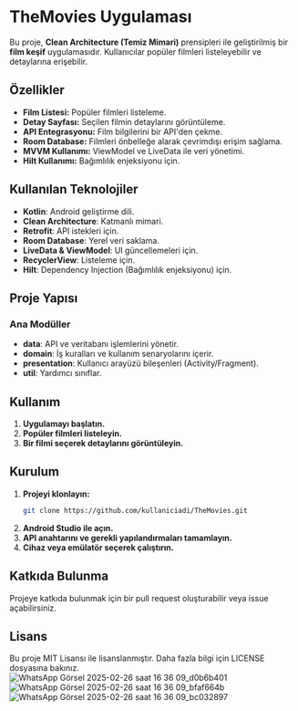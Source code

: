 # TheMovies Uygulaması

Bu proje, **Clean Architecture (Temiz Mimari)** prensipleri ile geliştirilmiş bir **film keşif** uygulamasıdır. Kullanıcılar popüler filmleri listeleyebilir ve detaylarına erişebilir.

## Özellikler
- **Film Listesi:** Popüler filmleri listeleme.
- **Detay Sayfası:** Seçilen filmin detaylarını görüntüleme.
- **API Entegrasyonu:** Film bilgilerini bir API'den çekme.
- **Room Database:** Filmleri önbelleğe alarak çevrimdışı erişim sağlama.
- **MVVM Kullanımı:** ViewModel ve LiveData ile veri yönetimi.
- **Hilt Kullanımı:** Bağımlılık enjeksiyonu için.

## Kullanılan Teknolojiler
- **Kotlin**: Android geliştirme dili.
- **Clean Architecture**: Katmanlı mimari.
- **Retrofit**: API istekleri için.
- **Room Database**: Yerel veri saklama.
- **LiveData & ViewModel**: UI güncellemeleri için.
- **RecyclerView**: Listeleme için.
- **Hilt**: Dependency Injection (Bağımlılık enjeksiyonu) için.

## Proje Yapısı

### **Ana Modüller**
- **data**: API ve veritabanı işlemlerini yönetir.
- **domain**: İş kuralları ve kullanım senaryolarını içerir.
- **presentation**: Kullanıcı arayüzü bileşenleri (Activity/Fragment).
- **util**: Yardımcı sınıflar.

## Kullanım
1. **Uygulamayı başlatın.**
2. **Popüler filmleri listeleyin.**
3. **Bir filmi seçerek detaylarını görüntüleyin.**

## Kurulum
1. **Projeyi klonlayın:**
   ```sh
   git clone https://github.com/kullaniciadi/TheMovies.git
   ```
2. **Android Studio ile açın.**
3. **API anahtarını ve gerekli yapılandırmaları tamamlayın.**
4. **Cihaz veya emülatör seçerek çalıştırın.**

## Katkıda Bulunma
Projeye katkıda bulunmak için bir pull request oluşturabilir veya issue açabilirsiniz.

## Lisans
Bu proje MIT Lisansı ile lisanslanmıştır. Daha fazla bilgi için LICENSE dosyasına bakınız.
![WhatsApp Görsel 2025-02-26 saat 16 36 09_d0b6b401](https://github.com/user-attachments/assets/09ee7284-a1c7-4975-9b4a-a6ce608c300b)  ![WhatsApp Görsel 2025-02-26 saat 16 36 09_bfaf664b](https://github.com/user-attachments/assets/cf700591-64ae-4d8c-a906-5e5301b9f22b) ![WhatsApp Görsel 2025-02-26 saat 16 36 09_bc032897](https://github.com/user-attachments/assets/fc0269bf-cac0-4bc1-9172-0e91ca5f303d)



